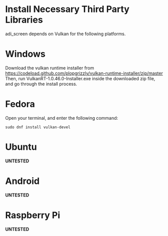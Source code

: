 # Install Necessary Third Party Libraries

adi_screen depends on Vulkan for the following platforms.

# Windows

Download the vulkan runtime installer from
https://codeload.github.com/plopgrizzly/vulkan-runtime-installer/zip/master
Then, run VulkanRT-1.0.46.0-Installer.exe inside the downloaded zip file, and go
through the install process.

# Fedora

Open your terminal, and enter the following command:

	sudo dnf install vulkan-devel

# Ubuntu
**UNTESTED**

# Android
**UNTESTED**

# Raspberry Pi
**UNTESTED**

